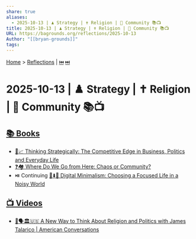 ```yaml
---
share: true
aliases:
  - 2025-10-13 | ♟️ Strategy | ✝️ Religion | 👥 Community 📚📺
title: 2025-10-13 | ♟️ Strategy | ✝️ Religion | 👥 Community 📚📺
URL: https://bagrounds.org/reflections/2025-10-13
Author: "[[bryan-grounds]]"
tags:
---
```

[Home](../index.md) > [Reflections](./index.md) | [⏮️](./2025-10-12.md) [⏭️](./2025-10-14.md)  
# 2025-10-13 | ♟️ Strategy | ✝️ Religion | 👥 Community 📚📺  
## [📚 Books](../books/index.md)  
- [🧠📈 Thinking Strategically: The Competitive Edge in Business, Politics and Everyday Life](../books/thinking-strategically-the-competitive-edge-in-business-politics-and-everyday-life.md)  
- [❓🏘️ Where Do We Go from Here: Chaos or Community?](../books/where-do-we-go-from-here-chaos-or-community.md)  
- ⏯️ Continuing [📱⬇️🧘 Digital Minimalism: Choosing a Focused Life in a Noisy World](../books/digital-minimalism-choosing-a-focused-life-in-a-noisy-world.md)  
  
## [📺 Videos](../videos/index.md)  
- [🤔🗣️🏛️🇺🇸 A New Way to Think About Religion and Politics with James Talarico | American Conversations](../videos/a-new-way-to-think-about-religion-and-politics-with-james-talarico-american-conversations.md)